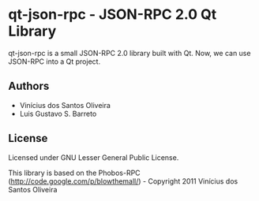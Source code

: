# qt-json-rpc - JSON-RPC 2.0 Qt Library

qt-json-rpc is a small JSON-RPC 2.0 library built with Qt. Now, we can use JSON-RPC into a Qt project.

## Authors

* Vinícius dos Santos Oliveira
* Luis Gustavo S. Barreto

## License

Licensed under GNU Lesser General Public License.

This library is based on the Phobos-RPC (http://code.google.com/p/blowthemall/) - Copyright 2011 Vinícius dos Santos Oliveira

